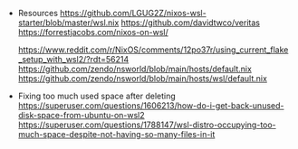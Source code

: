 - Resources
  https://github.com/LGUG2Z/nixos-wsl-starter/blob/master/wsl.nix
  https://github.com/davidtwco/veritas
  https://forrestjacobs.com/nixos-on-wsl/

  https://www.reddit.com/r/NixOS/comments/12po37r/using_current_flake_setup_with_wsl2/?rdt=56214
  https://github.com/zendo/nsworld/blob/main/hosts/default.nix
  https://github.com/zendo/nsworld/blob/main/hosts/wsl/default.nix

- Fixing too much used space after deleting
  https://superuser.com/questions/1606213/how-do-i-get-back-unused-disk-space-from-ubuntu-on-wsl2
  https://superuser.com/questions/1788147/wsl-distro-occupying-too-much-space-despite-not-having-so-many-files-in-it
